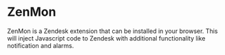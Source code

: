 # ZenMon
ZenMon is a Zendesk extension that can be installed in your browser. This will inject Javascript code to Zendesk with additional functionality like notification and alarms.
